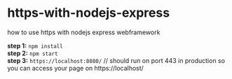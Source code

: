 # https-with-nodejs-express
how to use https with nodejs express webframework

**step 1:** ```npm install```  
**step 2:** ```npm start```  
**step 3:** ```https://localhost:8080/``` // should run on port 443 in production so you can access your page on https://localhost/  

